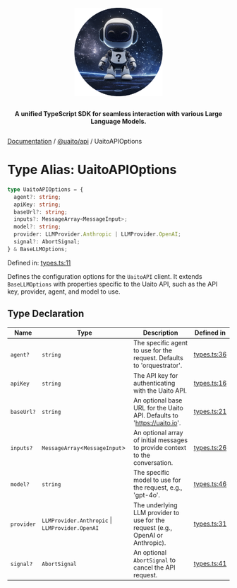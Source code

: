 <div style="display:flex; flex-direction:column; align-items:center;">
<p align="center">
  <img src="../UAITO.png" alt="UAITO Logo" width="200"/>
</p>

<p align="center">
  <strong>A unified TypeScript SDK for seamless interaction with various Large Language Models.</strong>
</p>
</div>

[Documentation](README.md) / [@uaito/api](@uaito.api.md) / UaitoAPIOptions

# Type Alias: UaitoAPIOptions

```ts
type UaitoAPIOptions = {
  agent?: string;
  apiKey: string;
  baseUrl?: string;
  inputs?: MessageArray<MessageInput>;
  model?: string;
  provider: LLMProvider.Anthropic | LLMProvider.OpenAI;
  signal?: AbortSignal;
} & BaseLLMOptions;
```

Defined in: [types.ts:11](https://github.com/elribonazo/uaito/blob/f71ee49b41f4b02cf38cae1844e3a14accc1d794/packages/api/src/types.ts#L11)

Defines the configuration options for the `UaitoAPI` client.
It extends `BaseLLMOptions` with properties specific to the Uaito API,
such as the API key, provider, agent, and model to use.

## Type Declaration

| Name | Type | Description | Defined in |
| ------ | ------ | ------ | ------ |
| `agent?` | `string` | The specific agent to use for the request. Defaults to 'orquestrator'. | [types.ts:36](https://github.com/elribonazo/uaito/blob/f71ee49b41f4b02cf38cae1844e3a14accc1d794/packages/api/src/types.ts#L36) |
| `apiKey` | `string` | The API key for authenticating with the Uaito API. | [types.ts:16](https://github.com/elribonazo/uaito/blob/f71ee49b41f4b02cf38cae1844e3a14accc1d794/packages/api/src/types.ts#L16) |
| `baseUrl?` | `string` | An optional base URL for the Uaito API. Defaults to 'https://uaito.io'. | [types.ts:21](https://github.com/elribonazo/uaito/blob/f71ee49b41f4b02cf38cae1844e3a14accc1d794/packages/api/src/types.ts#L21) |
| `inputs?` | `MessageArray`\<`MessageInput`\> | An optional array of initial messages to provide context to the conversation. | [types.ts:26](https://github.com/elribonazo/uaito/blob/f71ee49b41f4b02cf38cae1844e3a14accc1d794/packages/api/src/types.ts#L26) |
| `model?` | `string` | The specific model to use for the request, e.g., 'gpt-4o'. | [types.ts:46](https://github.com/elribonazo/uaito/blob/f71ee49b41f4b02cf38cae1844e3a14accc1d794/packages/api/src/types.ts#L46) |
| `provider` | `LLMProvider.Anthropic` \| `LLMProvider.OpenAI` | The underlying LLM provider to use for the request (e.g., OpenAI or Anthropic). | [types.ts:31](https://github.com/elribonazo/uaito/blob/f71ee49b41f4b02cf38cae1844e3a14accc1d794/packages/api/src/types.ts#L31) |
| `signal?` | `AbortSignal` | An optional `AbortSignal` to cancel the API request. | [types.ts:41](https://github.com/elribonazo/uaito/blob/f71ee49b41f4b02cf38cae1844e3a14accc1d794/packages/api/src/types.ts#L41) |
